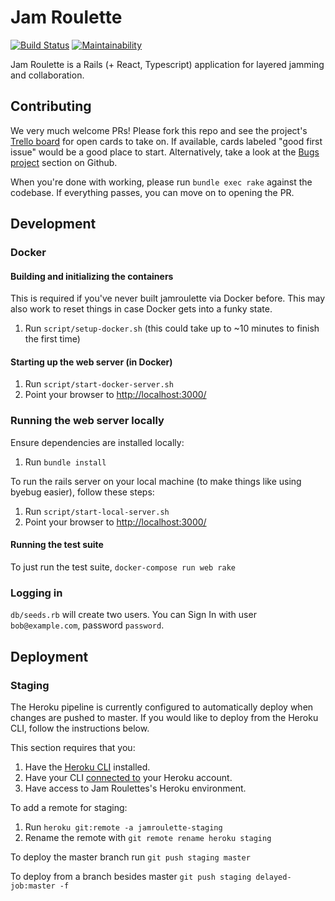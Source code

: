 # Jam Roulette
[![Build Status](https://travis-ci.com/tomekr/jamroulette.svg?branch=master)](https://travis-ci.com/tomekr/jamroulette) [![Maintainability](https://api.codeclimate.com/v1/badges/977570230ae4fde335ab/maintainability)](https://codeclimate.com/github/tomekr/jamroulette/maintainability)

Jam Roulette is a Rails (+ React, Typescript) application for layered jamming and collaboration.

## Contributing

We very much welcome PRs! Please fork this repo and see the project's [Trello board](https://trello.com/b/ftn4JCO8/jam-roulette-kanban) for open cards to take on. If available, cards labeled "good first issue" would be a good place to start. Alternatively, take a look at the [Bugs project](https://github.com/tomekr/jamroulette/projects/1) section on Github.

When you're done with working, please run `bundle exec rake` against the codebase. If everything passes, you can move on to opening the PR.

## Development

### Docker

#### Building and initializing the containers

This is required if  you've never built jamroulette via Docker before. This may also work to reset things in case Docker gets into a funky state.

1. Run `script/setup-docker.sh` (this could take up to ~10 minutes to finish the first time)

#### Starting up the web server (in Docker)

1. Run `script/start-docker-server.sh`
2. Point your browser to [http://localhost:3000/](http://localhost:3000/)

### Running the web server locally

Ensure dependencies are installed locally:

1. Run `bundle install`

To run the rails server on your local machine (to make things like using byebug easier), follow these steps:

1. Run `script/start-local-server.sh`
2. Point your browser to [http://localhost:3000/](http://localhost:3000/)

#### Running the test suite

To just run the test suite, `docker-compose run web rake`

### Logging in

`db/seeds.rb` will create two users. You can Sign In with user `bob@example.com`, password `password`.

## Deployment

### Staging

The Heroku pipeline is currently configured to automatically deploy when changes are pushed to master. If you would like to deploy from the Heroku CLI, follow the instructions below.

This section requires that you:

1. Have the [Heroku CLI](https://devcenter.heroku.com/articles/heroku-cli#download-and-install) installed.
2. Have your CLI [connected to](https://devcenter.heroku.com/articles/heroku-cli#getting-started) your Heroku account. 
2. Have access to Jam Roulettes's Heroku environment.

To add a remote for staging:

1. Run `heroku git:remote -a jamroulette-staging`
2. Rename the remote with `git remote rename heroku staging`

To deploy the master branch run `git push staging master`

To deploy from a branch besides master `git push staging delayed-job:master -f`
